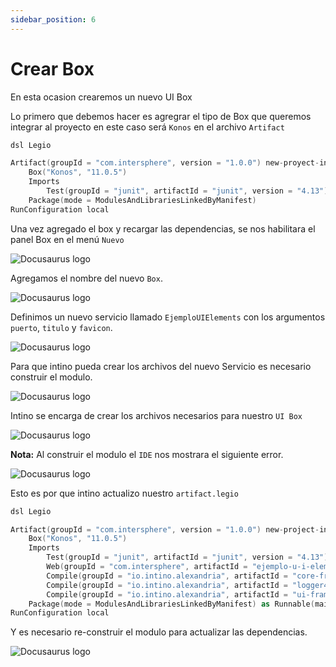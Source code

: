 ```yaml
---
sidebar_position: 6
---
```


# Crear Box

En esta ocasion crearemos un nuevo UI Box


Lo primero que debemos hacer es agregrar el tipo de Box que queremos integrar al proyecto en este caso será `Konos`
en el archivo `Artifact`
```kotlin title="artifact.legio"
dsl Legio

Artifact(groupId = "com.intersphere", version = "1.0.0") new-proyect-intino
    Box("Konos", "11.0.5")
	Imports
		Test(groupId = "junit", artifactId = "junit", version = "4.13")
	Package(mode = ModulesAndLibrariesLinkedByManifest)
RunConfiguration local
```

Una vez agregado el box y recargar las dependencias, se nos habilitara el panel Box en el menú `Nuevo`

![Docusaurus logo](/img/box.png)

Agregamos el nombre del nuevo `Box`.

![Docusaurus logo](/img/box-1.png)

Definimos un nuevo servicio llamado `EjemploUIElements` con los argumentos `puerto`, `titulo` y `favicon`.

![Docusaurus logo](/img/box-2.png)

Para que intino pueda crear los archivos del nuevo Servicio es necesario construir el modulo.

![Docusaurus logo](/img/box-3.png)

Intino se encarga de crear los archivos necesarios para nuestro `UI Box`

![Docusaurus logo](/img/box-6.png)

**Nota:** Al construir el modulo el `IDE` nos mostrara el siguiente error.

![Docusaurus logo](/img/box-4.png)

Esto es por que intino actualizo nuestro `artifact.legio`

```kotlin title="artifact.legio"
dsl Legio

Artifact(groupId = "com.intersphere", version = "1.0.0") new-project-intino
	Box("Konos", "11.0.5")
	Imports
		Test(groupId = "junit", artifactId = "junit", version = "4.13")
		Web(groupId = "com.intersphere", artifactId = "ejemplo-u-i-elements", version = "1.0.0")
		Compile(groupId = "io.intino.alexandria", artifactId = "core-framework", version = "2.2.0")
		Compile(groupId = "io.intino.alexandria", artifactId = "logger4j", version = "1.0.1")
		Compile(groupId = "io.intino.alexandria", artifactId = "ui-framework", version = "5.1.5")
	Package(mode = ModulesAndLibrariesLinkedByManifest) as Runnable(mainClass = "com.intersphere.newprojectintino.box.Main")
RunConfiguration local
```

Y es necesario re-construir el modulo para actualizar las dependencias.

![Docusaurus logo](/img/box-5.png)
